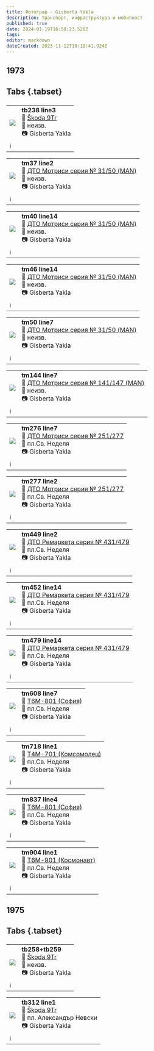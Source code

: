 ```yaml
---
title: Фотограф - Gisberta Yakla
description: Транспорт, инфраструктура и мобилност
published: true
date: 2024-01-19T16:50:23.526Z
tags: 
editor: markdown
dateCreated: 2023-11-12T10:18:41.924Z
---
```


## 1973
## Tabs {.tabset}
### 



<!--следващ пост--> 
<div class="table-responsive"><table style="width:100%"><tr>
<td><img src="http://46.10.181.183:1518/trinmo-gallery/%d0%90%d1%80%d1%85%d0%b8%d0%b2%20Gisberta%20Yakla/tb238%20line3.jpg"></td>
<td><b>tb238 line3</b><br> 🚎 <a href="/bg/public-transport/fleet-list/1964-Skoda-9Tr">Škoda 9Tr</a><br>📌 неизв.<br> 📷 Gisberta Yakla<br></td></tr>
  <td colspan=2 >ℹ️ </td></table></div>
  
<!--следващ пост--> 
<div class="table-responsive"><table style="width:100%"><tr>
<td><img src="http://46.10.181.183:1518/trinmo-gallery/%d0%90%d1%80%d1%85%d0%b8%d0%b2%20Gisberta%20Yakla/tb258%20%20tb259%20depo.jpg"></td>
<td><b>tm37 line2</b><br> 🚋 <a href="/bg/public-transport/fleet-list/1942-DTO-31-51">ДТО Мотриси серия № 31/50 (MAN)</a><br>📌 неизв.<br> 📷 Gisberta Yakla<br></td></tr>
  <td colspan=2 >ℹ️ </td></table></div>
  
<!--следващ пост--> 
<div class="table-responsive"><table style="width:100%"><tr>
<td><img src="http://46.10.181.183:1518/trinmo-gallery/%d0%90%d1%80%d1%85%d0%b8%d0%b2%20Gisberta%20Yakla/tm40%20line2%20model%201950.jpg"></td>
<td><b>tm40 line14</b><br> 🚋 <a href="/bg/public-transport/fleet-list/1942-DTO-31-51">ДТО Мотриси серия № 31/50 (MAN)</a><br>📌 неизв.<br> 📷 Gisberta Yakla<br></td></tr>
  <td colspan=2 >ℹ️ </td></table></div>
  
<!--следващ пост--> 
<div class="table-responsive"><table style="width:100%"><tr>
<td><img src="http://46.10.181.183:1518/trinmo-gallery/%d0%90%d1%80%d1%85%d0%b8%d0%b2%20Gisberta%20Yakla/tm46%20line14%20model%201950.jpg"></td>
<td><b>tm46 line14</b><br> 🚋 <a href="/bg/public-transport/fleet-list/1942-DTO-31-51">ДТО Мотриси серия № 31/50 (MAN)</a><br>📌 неизв.<br> 📷 Gisberta Yakla<br></td></tr>
  <td colspan=2 >ℹ️ </td></table></div>
  
<!--следващ пост--> 
<div class="table-responsive"><table style="width:100%"><tr>
<td><img src="http://46.10.181.183:1518/trinmo-gallery/%d0%90%d1%80%d1%85%d0%b8%d0%b2%20Gisberta%20Yakla/tm50%20line14%20model%201950.jpg"></td>
<td><b>tm50 line7</b><br> 🚋 <a href="/bg/public-transport/fleet-list/1942-DTO-31-51">ДТО Мотриси серия № 31/50 (MAN)</a><br>📌 неизв.<br> 📷 Gisberta Yakla<br></td></tr>
  <td colspan=2 >ℹ️ </td></table></div>
  
<!--следващ пост--> 
<div class="table-responsive"><table style="width:100%"><tr>
<td><img src="http://46.10.181.183:1518/trinmo-gallery/%d0%90%d1%80%d1%85%d0%b8%d0%b2%20Gisberta%20Yakla/tm144%20line7%20model%201940.jpg"></td>
<td><b>tm144 line7</b><br> 🚋 <a href="/bg/public-transport/fleet-list/1940-DTO-141-147">ДТО Мотриси серия № 141/147 (MAN)</a><br>📌 неизв.<br> 📷 Gisberta Yakla<br></td></tr>
  <td colspan=2 >ℹ️ </td></table></div>


<!--следващ пост--> 
<div class="table-responsive"><table style="width:100%"><tr>
<td><img src="http://46.10.181.183:1518/trinmo-gallery/%d0%90%d1%80%d1%85%d0%b8%d0%b2%20Gisberta%20Yakla/tm276%20line7%20model%201951.jpg"></td>
<td><b>tm276 line7</b><br> 🚋 <a href="/bg/public-transport/fleet-list/1949-DTO-251-277">ДТО Мотриси серия № 251/277</a><br>📌 пл.Св. Неделя<br> 📷 Gisberta Yakla<br></td></tr>
  <td colspan=2 >ℹ️ </td></table></div>
  
<!--следващ пост--> 
<div class="table-responsive"><table style="width:100%"><tr>
<td><img src="http://46.10.181.183:1518/trinmo-gallery/%d0%90%d1%80%d1%85%d0%b8%d0%b2%20Gisberta%20Yakla/tm277%20line2%20model%201951.jpg"></td>
<td><b>tm277 line2</b><br> 🚋 <a href="/bg/public-transport/fleet-list/1949-DTO-251-277">ДТО Мотриси серия № 251/277</a><br>📌 пл.Св. Неделя<br> 📷 Gisberta Yakla<br></td></tr>
  <td colspan=2 >ℹ️ </td></table></div>
  
  
<!--следващ пост--> 
<div class="table-responsive"><table style="width:100%"><tr>
<td><img src="http://46.10.181.183:1518/trinmo-gallery/%d0%90%d1%80%d1%85%d0%b8%d0%b2%20Gisberta%20Yakla/tm449%20line2%20model%201949.jpg"></td>
<td><b>tm449 line2</b><br> 🚋 <a href="/bg/public-transport/fleet-list/1949-DTO-431-479">ДТО Ремаркета серия № 431/479</a><br>📌 пл.Св. Неделя<br> 📷 Gisberta Yakla<br></td></tr>
  <td colspan=2 >ℹ️ </td></table></div>
  
<!--следващ пост--> 
<div class="table-responsive"><table style="width:100%"><tr>
<td><img src="http://46.10.181.183:1518/trinmo-gallery/%d0%90%d1%80%d1%85%d0%b8%d0%b2%20Gisberta%20Yakla/tm452%20line14%20model%201950.jpg"></td>
<td><b>tm452 line14</b><br> 🚋 <a href="/bg/public-transport/fleet-list/1949-DTO-431-479">ДТО Ремаркета серия № 431/479</a><br>📌 пл.Св. Неделя<br> 📷 Gisberta Yakla<br></td></tr>
  <td colspan=2 >ℹ️ </td></table></div>
  
<!--следващ пост--> 
<div class="table-responsive"><table style="width:100%"><tr>
<td><img src="http://46.10.181.183:1518/trinmo-gallery/%d0%90%d1%80%d1%85%d0%b8%d0%b2%20Gisberta%20Yakla/tm479%20line14%20model%201951.jpg"></td>
<td><b>tm479 line14</b><br> 🚋 <a href="/bg/public-transport/fleet-list/1949-DTO-431-479">ДТО Ремаркета серия № 431/479</a><br>📌 пл.Св. Неделя<br> 📷 Gisberta Yakla<br></td></tr>
  <td colspan=2 >ℹ️ </td></table></div>
  
  
<!--следващ пост--> 
<div class="table-responsive"><table style="width:100%"><tr>
<td><img src="http://46.10.181.183:1518/trinmo-gallery/%d0%90%d1%80%d1%85%d0%b8%d0%b2%20Gisberta%20Yakla/tm608%20line7.jpg"></td>
<td><b>tm608 line7</b><br> 🚋 <a href="/bg/public-transport/fleet-list/1965-T6M-801">Т6М-801 (София)</a><br>📌 пл.Св. Неделя<br> 📷 Gisberta Yakla<br></td></tr>
  <td colspan=2 >ℹ️ </td></table></div>
  
<!--следващ пост--> 
<div class="table-responsive"><table style="width:100%"><tr>
<td><img src="http://46.10.181.183:1518/trinmo-gallery/%d0%90%d1%80%d1%85%d0%b8%d0%b2%20Gisberta%20Yakla/tm718%20line1.jpg"></td>
<td><b>tm718 line1</b><br> 🚋 <a href="/bg/public-transport/fleet-list/1958-T4M-701">Т4М-701 (Комсомолец)</a><br>📌 пл.Св. Неделя<br> 📷 Gisberta Yakla<br></td></tr>
  <td colspan=2 >ℹ️ </td></table></div>
  
<!--следващ пост--> 
<div class="table-responsive"><table style="width:100%"><tr>
<td><img src="http://46.10.181.183:1518/trinmo-gallery/%d0%90%d1%80%d1%85%d0%b8%d0%b2%20Gisberta%20Yakla/tm837%20line4.jpg"></td>
<td><b>tm837 line4</b><br> 🚋 <a href="/bg/public-transport/fleet-list/1965-T6M-801">Т6М-801 (София)</a><br>📌 пл.Св. Неделя<br> 📷 Gisberta Yakla<br></td></tr>
  <td colspan=2 >ℹ️ </td></table></div>
  
<!--следващ пост--> 
<div class="table-responsive"><table style="width:100%"><tr>
<td><img src="http://46.10.181.183:1518/trinmo-gallery/%d0%90%d1%80%d1%85%d0%b8%d0%b2%20Gisberta%20Yakla/tm904%20line1.jpg"></td>
<td><b>tm904 line1</b><br> 🚋 <a href="/bg/public-transport/fleet-list/1962-T6M-901">Т6М-901 (Космонавт)</a><br>📌 пл.Св. Неделя<br> 📷 Gisberta Yakla<br></td></tr>
  <td colspan=2 >ℹ️ </td></table></div>  
  
  
## 1975
## Tabs {.tabset}
### 
<!--следващ пост--> 
<div class="table-responsive"><table style="width:100%"><tr>
<td><img src="http://46.10.181.183:1518/trinmo-gallery/%d0%90%d1%80%d1%85%d0%b8%d0%b2%20Gisberta%20Yakla/tb258%20%20tb259%20depo.jpg"></td>
<td><b>tb258+tb259</b><br> 🚎 <a href="/bg/public-transport/fleet-list/1964-Skoda-9Tr">Škoda 9Tr</a><br>📌 неизв.<br> 📷 Gisberta Yakla<br></td></tr>
  <td colspan=2 >ℹ️ </td></table></div>
  
  <!--следващ пост--> 
<div class="table-responsive"><table style="width:100%"><tr>
<td><img src="http://46.10.181.183:1518/trinmo-gallery/%d0%90%d1%80%d1%85%d0%b8%d0%b2%20Gisberta%20Yakla/tb312%20line1.jpg"></td>
<td><b>tb312 line1</b><br> 🚎 <a href="/bg/public-transport/fleet-list/1964-Skoda-9Tr">Škoda 9Tr</a><br>📌 пл. Александър Невски<br> 📷 Gisberta Yakla<br></td></tr>
  <td colspan=2 >ℹ️ </td></table></div>
  








